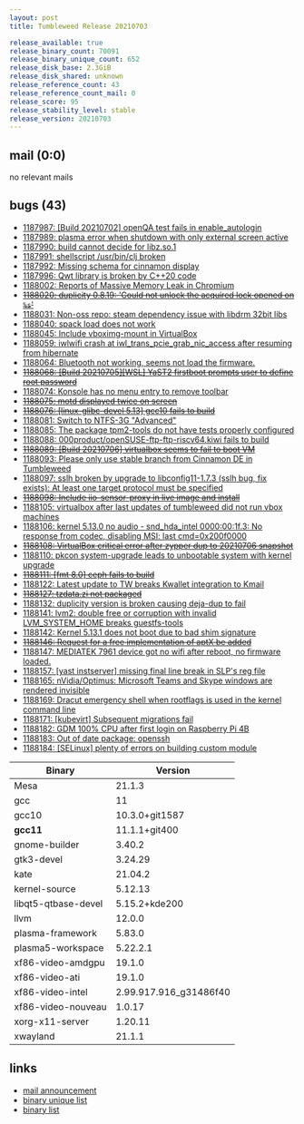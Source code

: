 ```yaml
---
layout: post
title: Tumbleweed Release 20210703

release_available: true
release_binary_count: 70091
release_binary_unique_count: 652
release_disk_base: 2.3GiB
release_disk_shared: unknown
release_reference_count: 43
release_reference_count_mail: 0
release_score: 95
release_stability_level: stable
release_version: 20210703
---
```


## mail (0:0)

no relevant mails

## bugs (43)

<!--more-->

- [1187987: \[Build 20210702\] openQA test fails in enable_autologin](https://bugzilla.opensuse.org/show_bug.cgi?id=1187987)
- [1187989: plasma error when shutdown with only external screen active](https://bugzilla.opensuse.org/show_bug.cgi?id=1187989)
- [1187990: build cannot decide for libz.so.1](https://bugzilla.opensuse.org/show_bug.cgi?id=1187990)
- [1187991: shellscript /usr/bin/clj broken](https://bugzilla.opensuse.org/show_bug.cgi?id=1187991)
- [1187992: Missing schema for cinnamon display](https://bugzilla.opensuse.org/show_bug.cgi?id=1187992)
- [1187996: Qwt library is broken by C++20 code](https://bugzilla.opensuse.org/show_bug.cgi?id=1187996)
- [1188002: Reports of Massive Memory Leak in Chromium](https://bugzilla.opensuse.org/show_bug.cgi?id=1188002)
- ~~[1188020: duplicity 0.8.19: 'Could not unlock the acquired lock opened on `%s`'](https://bugzilla.opensuse.org/show_bug.cgi?id=1188020)~~
- [1188031: Non-oss repo: steam dependency issue with libdrm 32bit libs](https://bugzilla.opensuse.org/show_bug.cgi?id=1188031)
- [1188040: spack load does not work](https://bugzilla.opensuse.org/show_bug.cgi?id=1188040)
- [1188045: Include vboximg-mount in VirtualBox](https://bugzilla.opensuse.org/show_bug.cgi?id=1188045)
- [1188059: iwlwifi crash at iwl_trans_pcie_grab_nic_access after resuming from hibernate](https://bugzilla.opensuse.org/show_bug.cgi?id=1188059)
- [1188064: Bluetooth not working, seems not load the firmware.](https://bugzilla.opensuse.org/show_bug.cgi?id=1188064)
- ~~[1188068: \[Build 20210705\]\[WSL\] YaST2 firstboot prompts user to define root password](https://bugzilla.opensuse.org/show_bug.cgi?id=1188068)~~
- [1188074: Konsole has no menu entry to remove toolbar](https://bugzilla.opensuse.org/show_bug.cgi?id=1188074)
- ~~[1188075: motd displayed twice on screen](https://bugzilla.opensuse.org/show_bug.cgi?id=1188075)~~
- ~~[1188076: \[linux-glibc-devel 5.13\] gcc10 fails to build](https://bugzilla.opensuse.org/show_bug.cgi?id=1188076)~~
- [1188081: Switch to NTFS-3G "Advanced"](https://bugzilla.opensuse.org/show_bug.cgi?id=1188081)
- [1188085: The package tpm2-tools do not have tests properly configured](https://bugzilla.opensuse.org/show_bug.cgi?id=1188085)
- [1188088: 000product/openSUSE-ftp-ftp-riscv64.kiwi fails to build](https://bugzilla.opensuse.org/show_bug.cgi?id=1188088)
- ~~[1188089: \[Build 20210706\] virtualbox seems to fail to boot VM](https://bugzilla.opensuse.org/show_bug.cgi?id=1188089)~~
- [1188093: Please only use stable branch from Cinnamon DE in Tumbleweed](https://bugzilla.opensuse.org/show_bug.cgi?id=1188093)
- [1188097: sslh broken by upgrade to libconfig11-1.7.3 (sslh bug, fix exists): At least one target protocol must be specified](https://bugzilla.opensuse.org/show_bug.cgi?id=1188097)
- ~~[1188098: Include iio-sensor-proxy in live image and install](https://bugzilla.opensuse.org/show_bug.cgi?id=1188098)~~
- [1188105: virtualbox after last updates of tumbleweed did not run vbox machines](https://bugzilla.opensuse.org/show_bug.cgi?id=1188105)
- [1188106: kernel 5.13.0 no audio - snd_hda_intel  0000:00:1f.3: No response from codec, disabling MSI: last cmd=0x200f0000](https://bugzilla.opensuse.org/show_bug.cgi?id=1188106)
- ~~[1188108: VirtualBox critical error after zypper dup to 20210706 snapshot](https://bugzilla.opensuse.org/show_bug.cgi?id=1188108)~~
- [1188110: pkcon system-upgrade leads to unbootable system with kernel upgrade](https://bugzilla.opensuse.org/show_bug.cgi?id=1188110)
- ~~[1188111: \[fmt 8.0\] ceph fails to build](https://bugzilla.opensuse.org/show_bug.cgi?id=1188111)~~
- [1188122: Latest update to TW breaks Kwallet integration to Kmail](https://bugzilla.opensuse.org/show_bug.cgi?id=1188122)
- ~~[1188127: tzdata.zi not packaged](https://bugzilla.opensuse.org/show_bug.cgi?id=1188127)~~
- [1188132: duplicity version is broken causing deja-dup to fail](https://bugzilla.opensuse.org/show_bug.cgi?id=1188132)
- [1188141: lvm2: double free or corruption with invalid LVM_SYSTEM_HOME breaks guestfs-tools](https://bugzilla.opensuse.org/show_bug.cgi?id=1188141)
- [1188142: Kernel 5.13.1 does not boot due to bad shim signature](https://bugzilla.opensuse.org/show_bug.cgi?id=1188142)
- ~~[1188146: Request for a free implementation of aptX be added](https://bugzilla.opensuse.org/show_bug.cgi?id=1188146)~~
- [1188147: MEDIATEK 7961 device got no wifi after reboot, no firmware loaded.](https://bugzilla.opensuse.org/show_bug.cgi?id=1188147)
- [1188157: \[yast instserver\] missing final line break in SLP's reg file](https://bugzilla.opensuse.org/show_bug.cgi?id=1188157)
- [1188165: nVidia/Optimus: Microsoft Teams and Skype windows are rendered invisible](https://bugzilla.opensuse.org/show_bug.cgi?id=1188165)
- [1188169: Dracut emergency shell when rootflags is used in the kernel command line](https://bugzilla.opensuse.org/show_bug.cgi?id=1188169)
- [1188171: \[kubevirt\] Subsequent migrations fail](https://bugzilla.opensuse.org/show_bug.cgi?id=1188171)
- [1188182: GDM 100% CPU after first login on Raspberry Pi 4B](https://bugzilla.opensuse.org/show_bug.cgi?id=1188182)
- [1188183: Out of date package: openssh](https://bugzilla.opensuse.org/show_bug.cgi?id=1188183)
- [1188184: \[SELinux\] plenty of errors on building custom module](https://bugzilla.opensuse.org/show_bug.cgi?id=1188184)

Binary | Version
--- | ---
Mesa | 21.1.3
gcc | 11
gcc10 | 10.3.0+git1587
**gcc11** | 11.1.1+git400
gnome-builder | 3.40.2
gtk3-devel | 3.24.29
kate | 21.04.2
kernel-source | 5.12.13
libqt5-qtbase-devel | 5.15.2+kde200
llvm | 12.0.0
plasma-framework | 5.83.0
plasma5-workspace | 5.22.2.1
xf86-video-amdgpu | 19.1.0
xf86-video-ati | 19.1.0
xf86-video-intel | 2.99.917.916_g31486f40
xf86-video-nouveau | 1.0.17
xorg-x11-server | 1.20.11
xwayland | 21.1.1

## links

- [mail announcement](https://lists.opensuse.org/archives/list/factory@lists.opensuse.org/thread/QLPJGOTMXU456LOE7QN6ROLOG4SI3G3S)
- [binary unique list](http://download.opensuse.org/history/20210703/rpm.unique.list)
- [binary list](http://download.opensuse.org/history/20210703/rpm.list)
